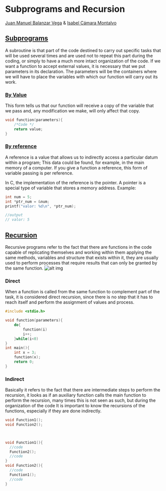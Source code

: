 # Subprograms and Recursion
[Juan Manuel Balanzar Vega](https://github.com/SrGitQ/Programming2/blob/master/Subprogram3.md) & [Isabel Cámara Montalvo](https://github.com/isabel-eng/programming2/blob/master/subprogram3.md)
## [Subprograms](https://docs.oracle.com/cd/A58617_01/server.804/a58236/07_subs.htm)
A subroutine is that part of the code destined to carry out specific tasks that will be used several times and are used not to repeat this part during the coding, or simply to have a much more intact organization of the code. If we want a function to accept external values, it is necessary that we put parameters in its declaration. The parameters will be the containers where we will have to place the variables with which our function will carry out its work.

### [**By Value**](https://codingornot.com/cuando-se-utiliza-paso-por-referencia-y-cuando-paso-por-valor)
 
This form tells us that our function will receive a copy of the variable that we pass and, any modification we make, will only affect that copy.

```C
void function(parameters){
    /*Code */
    return value;
}
```

###  [**By reference**](https://codingornot.com/cuando-se-utiliza-paso-por-referencia-y-cuando-paso-por-valor7)

A reference is a value that allows us to indirectly access a particular datum within a program; This data could be found, for example, in the main memory of a computer. If you give a function a reference, this form of variable passing is per reference.

In C, the implementation of the reference is the pointer. A pointer is a special type of variable that stores a memory address.
Example:

```C
int num = 5;
int *ptr_num = &num;
printf("valor: %d\n", *ptr_num);

//output
// valor: 5
```



## [Recursion](https://www.educative.io/courses/recursion-for-coding-interviews-in-cpp/m2MB2D8xDOR)
Recursive programs refer to the fact that there are functions in the code capable of replicating themselves and working within them applying the same methods, variables and structure that exists within it, they are usually used to perform processes that require results that can only be granted by the same function.
![alt img](https://cdn.programiz.com/sites/tutorial2program/files/how-recursion-works-c_0.jpg)
### **Direct**
 
When a function is called from the same function to complement part of the task, it is considered direct recursion, since there is no step that it has to reach itself and perform the assignment of values and process.
```c
#include <stdio.h> 

void function(parameters){ 
    do{
        function(i)
        i++;
    }while(i<0)
}
int main(){ 
    int x = 3; 
    function(x); 
    return 0; 
} 
```


###  **Indirect**
Basically it refers to the fact that there are intermediate steps to perform the recursion, it looks as if an auxiliary function calls the main function to perform the recursion, many times this is not seen as such, but during the organization of the code It is important to know the recursions of the functions, especially if they are done indirectly.

```C
void Function1();
void Function2();
  


void Function1(){
  //code
  Function2();
  //code
}
void Function2(){
  //code
  Function1();
  //code
}
```